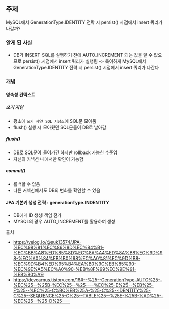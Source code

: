 ## 주제
MySQL에서 GenerationType.IDENTITY 전략 시 persist() 시점에서 insert 쿼리가 나갈까?


### 알게 된 사실
-  DB가 INSERT SQL를 실행하기 전에 AUTO_INCREMENT 되는 값을 알 수 없으므로 persist() 시점에서 insert 쿼리가 실행됨
   -> 특이하게 MySQL에서 GenerationType.IDENTITY 전략 시 persist() 시점에서 insert 쿼리가 나간다
### 개념
#### 영속성 컨텍스트
##### 쓰기 지연
- 평소에 `쓰기 지연 SQL 저장소`에 SQL문 모아둠
- flush() 실행 시 모아뒀던 SQL문들이 DB로 날아감
##### flush()
- DB로 SQL문이 들어가긴 하지만 rollback 가능한 수준임
- 자신의 커넥션 내에서만 확인이 가능함
#####  commit()
- 롤백할 수 없음
- 다른 커넥션에서도 DB의 변화를 확인할 수 있음

#### JPA 기본키 생성 전략 : generationType.INDENTITY
- DB에게 ID 생성 책임 전가
- MYSQL의 경우 AUTO_INCREMENT를 활용하여 생성


출처
- https://velog.io/@suk13574/JPA-%EC%98%81%EC%86%8D%EC%84%B1-%EC%BB%A8%ED%85%8D%EC%8A%A4%ED%8A%B8%EC%9D%98-%EC%A0%84%EB%B0%98%EC%A0%81%EC%9D%B8-%EC%9D%B4%ED%95%B4%EA%B0%9C%EB%85%90-%EC%9E%A5%EC%A0%90-%EB%8F%99%EC%9E%91-%EB%B0%A9
- https://devcamus.tistory.com/16#--%25--GenerationType-AUTO%25--%EC%25--%25B-%EC%25--%25----%EC%25-E%25--%EB%25-F%25--%EC%25-C%BC%EB%25A-%25-C%25--IDENTITY%25-C%25--SEQUENCE%25-C%25--TABLE%25--%25E-%25B-%AD%25--%ED%25--%25-D%25----
